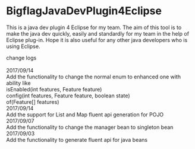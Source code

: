 # BigflagJavaDevPlugin4Eclipse
This is a java dev plugin 4 Eclipse for my team. The aim of this tool is to make the java dev quickly, easily and standardly for my team in the help of Eclipse plug-in. Hope it is also useful for any other java developers who is using Eclipse.

change logs<br>
<br>
2017/09/14<br>
Add the functionality to change the normal enum to enhanced one with ability like
<br>isEnabled(int features, Feature feature)
<br>config(int features, Feature feature, boolean state)
<br>of(Feature[] features)
<br>
2017/09/14<br>
Add the support for List and Map fluent api generation for POJO
<br>
2017/09/07<br>
Add the functionality to change the manager bean to singleton bean
<br>
2017/09/03<br>
Add the functionality to generate fluent api for java beans
